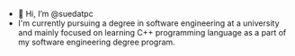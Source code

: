 - 👋 Hi, I’m @suedatpc
- I'm currently pursuing a degree in software engineering at a university and mainly focused on learning C++ programming language as a part of my software engineering degree program.

  

<!---
suedatpc/suedatpc is a ✨ special ✨ repository because its `README.md` (this file) appears on your GitHub profile.
You can click the Preview link to take a look at your changes.
--->
